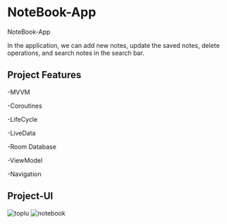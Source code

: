 # NoteBook-App
NoteBook-App

In the application, we can add new notes, update the saved notes, delete operations, and search notes in the search bar.

## Project Features
-MVVM

-Coroutines

-LifeCycle

-LiveData

-Room Database

-ViewModel

-Navigation

## Project-UI

![toplu](https://github.com/SonerA1/Quiz-App/assets/114054564/59e11dee-c2f4-4458-afdf-85b6666ec24c)
![notebook](https://github.com/SonerA1/NoteBook-App/assets/114054564/4053e83f-478e-4a40-ab6d-b8cbd6b7d0ac)






